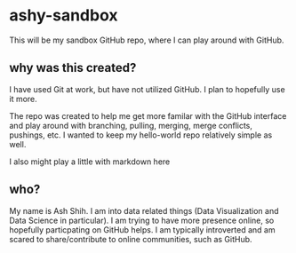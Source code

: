 # ashy-sandbox

This will be my sandbox GitHub repo, where I can play around with GitHub.

## why was this created?

I have used Git at work, but have not utilized GitHub. I plan to hopefully use it more.

The repo was created to help me get more familar with the GitHub interface and play around with branching, pulling, merging, merge conflicts, pushings, etc. I wanted to keep my hello-world repo relatively simple as well.

I also might play a little with markdown here

## who?

My name is Ash Shih. I am into data related things (Data Visualization and Data Science in particular). I am trying to have more presence online, so hopefully particpating on GitHub helps. I am typically introverted and am scared to share/contribute to online communities, such as GitHub.
